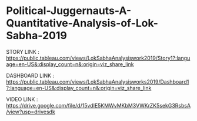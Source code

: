 # Political-Juggernauts-A-Quantitative-Analysis-of-Lok-Sabha-2019

STORY LINK : https://public.tableau.com/views/LokSabhaAnalysiswork2019/Story1?:language=en-US&:display_count=n&:origin=viz_share_link


DASHBOARD LINK : https://public.tableau.com/views/LokSabhaAnalysisworks2019/Dashboard1?:language=en-US&:display_count=n&:origin=viz_share_link



VIDEO LINK : https://drive.google.com/file/d/15vdIE5KMWvMKbM3VWKrZK5sekG3RsbsA/view?usp=drivesdk
